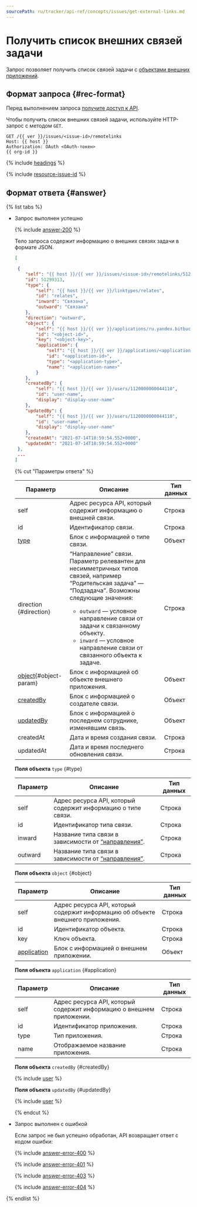 ```yaml
---
sourcePath: ru/tracker/api-ref/concepts/issues/get-external-links.md
---
```

# Получить список внешних связей задачи

Запрос позволяет получить список связей задачи с [объектами внешних приложений](../../external-links.md).

## Формат запроса {#rec-format}

Перед выполнением запроса [получите доступ к API](../access.md).

Чтобы получить список внешних связей задачи, используйте HTTP-запрос с методом `GET`. 

```
GET /{{ ver }}/issues/<issue-id>/remotelinks
Host: {{ host }}
Authorization: OAuth <OAuth-токен>
{{ org-id }}
```

{% include [headings](../../../_includes/tracker/api/headings.md) %}

{% include [resource-issue-id](../../../_includes/tracker/api/resource-issue-id.md) %} 	

## Формат ответа {#answer}

{% list tabs %}

- Запрос выполнен успешно

    {% include [answer-200](../../../_includes/tracker/api/answer-200.md) %}

    Тело запроса содержит информацию о внешних связях задачи в формате JSON.

    ```json
   [ 

     {
        "self": "{{ host }}/{{ ver }}/issues/<issue-id>/remotelinks/51299313",
        "id": 51299313,
        "type": {
            "self": "{{ host }}/{{ ver }}/linktypes/relates",
            "id": "relates",
            "inward": "Связана",
            "outward": "Связана"
        },
        "direction": "outward",
        "object": {
            "self": "{{ host }}/{{ ver }}/applications/ru.yandex.bitbucket/objects/<object-id>",
            "id": "<object-id>",
            "key": "<object-key>",
            "application": {
                "self": "{{ host }}/{{ ver }}/applications/<application-id>",
                "id": "<application-id>",
                "type": "<application-type>",
                "name": "<application-name>"
            }
        },
        "createdBy": {
            "self": "{{ host }}/{{ ver }}/users/1120000000044110",
            "id": "user-name",
            "display": "display-user-name"
        },
        "updatedBy": {
            "self": "{{ host }}/{{ ver }}/users/1120000000044110",
            "id": "user-name",
            "display": "display-user-name"
        },
        "createdAt": "2021-07-14T18:59:54.552+0000",
        "updatedAt": "2021-07-14T18:59:54.552+0000"
     },
     ...
   ] 
    ```
   
  {% cut "Параметры ответа" %}

  Параметр | Описание | Тип данных
  ----- | ----- | -----
  self | Адрес ресурса API, который содержит информацию о внешней связи.| Строка
  id | Идентификатор связи. | Строка
  [type](#type) | Блок с информацией о типе связи. | Объект
  direction {#direction} | <q>Направление</q> связи. Параметр релевантен для несимметричных типов связей, например <q>Родительская задача</q> — <q>Подзадача</q>. Возможны следующие значения:<ul><li>`outward` — условное направление связи от задачи к связанному объекту.</li><li>`inward` — условное направление связи от связанного объекта к задаче.</li></ul> | Строка
  [object](#object){#object-param} | Блок с информацией об объекте внешнего приложения. | Объект
  [createdBy](#createdBy) | Блок с информацией о создателе связи. | Объект
  [updatedBy](#updatedBy) | Блок с информацией о последнем сотруднике, изменявшим связь.  | Объект
  createdAt | Дата и время создания связи. | Строка
  updatedAt | Дата и время последнего обновления связи. | Строка

  
  **Поля объекта** `type` {#type}
  
   Параметр | Описание | Тип данных
   ----- | ----- | -----
   self | Адрес ресурса API, который содержит информацию о типе связи. | Строка
   id | Идентификатор типа связи. | Строка
   inward | Название типа связи в зависимости от [<q>направления</q>](#direction). | Строка
   outward | Название типа связи в зависимости от [<q>направления</q>](#direction). | Строка
  
  **Поля объекта** `object` {#object}
 
  Параметр | Описание | Тип данных
  ----- | ----- | -----
  self | Адрес ресурса API, который содержит информацию об объекте внешнего приложения. | Строка
  id | Идентификатор объекта. | Строка
  key | Ключ объекта. | Строка
  [application](#application) | Блок с информацией о внешнем приложении. | Объект

  **Поля объекта** `application` {#application}

  Параметр | Описание | Тип данных
  ----- | ----- | -----
  self | Адрес ресурса API, который содержит информацию о внешнем приложении. | Строка
  id | Идентификатор приложения. | Строка
  type | Тип приложения. | Строка
  name | Отображаемое название приложения. | Строка


  **Поля объекта** `createdBy` {#createdBy}

  {% include [user](../../../_includes/tracker/api/user.md) %}
  

  **Поля объекта** `updatedBy` {#updatedBy}
  
  {% include [user](../../../_includes/tracker/api/user.md) %}

  {% endcut %}   

- Запрос выполнен с ошибкой

  Если запрос не был успешно обработан, API возвращает ответ с кодом ошибки:

    {% include [answer-error-400](../../../_includes/tracker/api/answer-error-400.md) %}

    {% include [answer-error-401](../../../_includes/tracker/api/answer-error-401.md) %}

    {% include [answer-error-403](../../../_includes/tracker/api/answer-error-403.md) %}

    {% include [answer-error-404](../../../_includes/tracker/api/answer-error-404.md) %}

{% endlist %}

